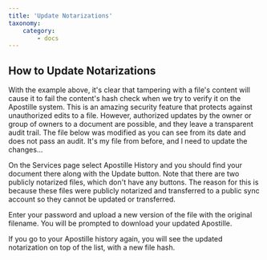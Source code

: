 ```yaml
---
title: 'Update Notarizations'
taxonomy:
    category:
        - docs
---
```


## How to Update Notarizations
With the example above, it's clear that tampering with a file's content will cause it to fail the content's hash check when we try to verify it on the Apostille system. This is an amazing security feature that protects against unauthorized edits to a file. However, authorized updates by the owner or group of owners to a document are possible, and they leave a transparent audit trail.
The file below was modified as you can see from its date and does not pass an audit. 
It's my file from before, and I need to update the changes... 

On the Services page select Apostille History and you should find your document there along with the Update button. Note that there are two publicly notarized files, which don't have any buttons. The reason for this is because these files were publicly notarized and transferred to a public sync account so they cannot be updated or transferred.

Enter your password and upload a new version of the file with the original filename. You will be prompted to download your updated Apostille.

If you go to your Apostille history again, you will see the updated notarization on top of the list, with a new file hash.
